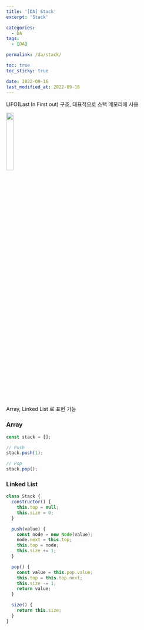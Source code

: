 ```yaml
---
title: '[DA] Stack'
excerpt: 'Stack'

categories:
  - DA
tags:
  - [DA]

permalink: /da/stack/

toc: true
toc_sticky: true

date: 2022-09-16
last_modified_at: 2022-09-16
---
```


LIFO(Last In First out) 구조, 대표적으로 스택 메모리에 사용

<img width='20%' src='https://user-images.githubusercontent.com/46982959/190444271-85ca6f96-605a-49db-a8e6-24cf990195b9.png'>

Array, Linked List 로 표현 가능

### Array

```jsx
const stack = [];

// Push
stack.push(1);

// Pop
stack.pop();
```

### Linked List

```jsx
class Stack {
  constructor() {
    this.top = null;
    this.size = 0;
  }

  push(value) {
    const node = new Node(value);
    node.next = this.top;
    this.top = node;
    this.size += 1;
  }

  pop() {
    const value = this.pop.value;
    this.top = this.top.next;
    this.size -= 1;
    return value;
  }

  size() {
    return this.size;
  }
}
```
